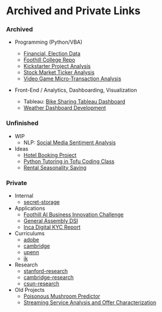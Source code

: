 # Archived and Private Links

### Archived
- Programming (Python/VBA)
    - [Financial, Election Data](https://github.com/cdenq/financial-and-election-data-programming)
    - [Foothill College Repo](https://github.com/cdenq/my-foothill-college-repo/)
    - [Kickstarter Project Analysis](https://github.com/cdenq/kickstarter-project-analysis)
    - [Stock Market Ticker Analysis](https://github.com/cdenq/stock-market-ticker-analysis)
    - [Video Game Micro-Transaction Analysis](https://github.com/cdenq/video-game-micro-transaction-analysis)

- Front-End / Analytics, Dashboarding, Visualization
    - Tableau: [Bike Sharing Tableau Dashboard](https://github.com/cdenq/bike-sharing-tableau-dashboard)
    - [Weather Dashboard Development](https://github.com/cdenq/web-dashboard-on-weather-data)

### Unfinished
- WIP
    - NLP: [Social Media Sentiment Analysis](https://github.com/cdenq/branding-analysis-of-top-nonprofit-phd-dissertation)
- Ideas
    - [Hotel Booking Project](https://github.com/cdenq/hotel-booking-platform-data-consulting)
    - [Python Tutoring in Tofu Coding Class](https://github.com/cdenq/tofu-coding-class)
    - [Rental Seasonality Saving](https://github.com/cdenq/seasonality-analysis-for-rental-savings)

### Private
- Internal
    - [secret-storage](https://github.com/cdenq/secret-storage)
- Applications
    - [Foothill AI Business Innovation Challenge](https://github.com/cdenq/foothill-business-innovation-challenge-2022)
    - [General Assembly DSI](https://github.com/cdenq/kickstarter_check)
    - [Inca Digital KYC Report](https://github.com/cdenq/inca-digital-remittance-kyc-report)
- Curriculums
    - [adobe](https://github.com/cdenq/adobe-ga-dsi)
    - [cambridge](https://github.com/cdenq/ml-camp-0-participants)
    - [upenn](https://github.com/cdenq/data-analytics-visualization-2021-penn-bootcamp)
    - [ik](https://github.com/cdenq/interview-kickstart)
- Research
    - [stanford-research](https://github.com/cdenq/stanford-spar-2023)
    - [cambridge-research](https://github.com/cdenq/cambridge-ml-program)
    - [csun-research](https://github.com/cdenq/csun-comp-452-slides)
- Old Projects
    - [Poisonous Mushroom Predictor](https://github.com/cdenq/mushroom-edibility-predictor-web-app)
    - [Streaming Service Analysis and Offer Characterization](https://github.com/cdenq/streaming-service-analysis-and-offer-characterization)

